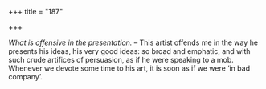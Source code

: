 +++
title = "187"

+++

*What is offensive in the presentation.* – This artist offends me in the way he presents his ideas, his very good ideas: so broad and emphatic, and with such crude artifices of persuasion, as if he were speaking to a mob. Whenever we devote some time to his art, it is soon as if we were ‘in bad company’.


